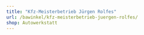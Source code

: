 ```yaml
---
title: "Kfz-Meisterbetrieb Jürgen Rolfes"
url: /bawinkel/kfz-meisterbetrieb-juergen-rolfes/
shop: Autowerkstatt
---
```

